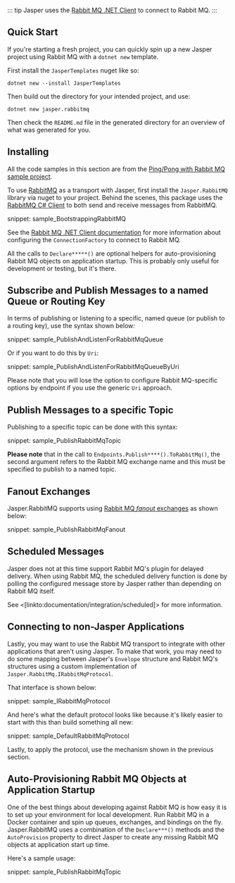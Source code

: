 <!--title:RabbitMQ Transport-->

::: tip
Jasper uses the [Rabbit MQ .NET Client](https://www.rabbitmq.com/dotnet.html) to connect to Rabbit MQ.
:::

## Quick Start

If you're starting a fresh project, you can quickly spin up a new Jasper project using Rabbit MQ with a `dotnet new` template.

First install the `JasperTemplates` nuget like so:

```
dotnet new --install JasperTemplates
```

Then build out the directory for your intended project, and use:

```
dotnet new jasper.rabbitmq
```

Then check the `README.md` file in the generated directory for an overview of what was generated for you.

## Installing

All the code samples in this section are from the [Ping/Pong with Rabbit MQ sample project](https://github.com/JasperFx/JasperSamples/tree/master/PingPongWithRabbitMQ).

To use [RabbitMQ](http://www.rabbitmq.com/) as a transport with Jasper, first install the `Jasper.RabbitMQ` library via nuget to your project. Behind the scenes, this package uses the [RabbitMQ C# Client](https://www.rabbitmq.com/dotnet.html) to both send and receive messages from RabbitMQ.

snippet: sample_BootstrappingRabbitMQ

See the [Rabbit MQ .NET Client documentation](https://www.rabbitmq.com/dotnet-api-guide.html#connecting) for more information about configuring the `ConnectionFactory` to connect to Rabbit MQ.

All the calls to `Declare*****()` are optional helpers for auto-provisioning Rabbit MQ objects on application startup. This is probably only useful for development or testing, but it's there.


## Subscribe and Publish Messages to a named Queue or Routing Key

In terms of publishing or listening to a specific, named queue (or publish to a routing key), use the syntax shown below:

snippet: sample_PublishAndListenForRabbitMqQueue

Or if you want to do this by `Uri`:

snippet: sample_PublishAndListenForRabbitMqQueueByUri

Please note that you will lose the option to configure Rabbit MQ-specific options by endpoint if you use the generic
`Uri` approach.

## Publish Messages to a specific Topic

Publishing to a specific topic can be done with this syntax:

snippet: sample_PublishRabbitMqTopic

**Please note** that in the call to `Endpoints.Publish****().ToRabbitMq()`, the second argument refers to the Rabbit MQ exchange name
and this must be specified to publish to a named topic.

## Fanout Exchanges

Jasper.RabbitMQ supports using [Rabbit MQ *fanout* exchanges](https://www.tutlane.com/tutorial/rabbitmq/csharp-rabbitmq-fanout-exchange) as shown below:

snippet: sample_PublishRabbitMqFanout

## Scheduled Messages

Jasper does not at this time support Rabbit MQ's plugin for delayed delivery. When using Rabbit MQ, the scheduled delivery function is done by polling the
configured message store by Jasper rather than depending on Rabbit MQ itself.

See <[linkto:documentation/integration/scheduled]> for more information.


## Connecting to non-Jasper Applications

Lastly, you may want to use the Rabbit MQ transport to integrate with other applications that aren't using Jasper. To make that work, you may need to do some
mapping between Jasper's `Envelope` structure and Rabbit MQ's structures using a custom implementation of `Jasper.RabbitMq.IRabbitMqProtocol`.

That interface is shown below:

snippet: sample_IRabbitMqProtocol

And here's what the default protocol looks like because it's likely easier to start with this than build something all new:

snippet: sample_DefaultRabbitMqProtocol

Lastly, to apply the protocol, use the mechanism shown in the previous section.


## Auto-Provisioning Rabbit MQ Objects at Application Startup

One of the best things about developing against Rabbit MQ is how easy it is to set up your environment for local development. Run Rabbit MQ in a Docker container and spin up queues, exchanges, and bindings on the fly. Jasper.RabbitMQ uses a combination of the `Declare***()` methods and the `AutoProvision` property to direct Jasper to create any missing Rabbit MQ objects at application start up time.

Here's a sample usage:

snippet: sample_PublishRabbitMqTopic






